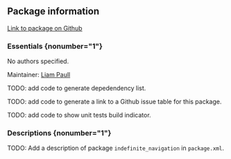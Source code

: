 <div id='indefinite_navigation-autogenerated' markdown='1'>


<!-- do not edit this file, autogenerated -->

## Package information 

[Link to package on Github](github:org=duckietown,repo=Software,path=20-indefinite-navigation/indefinite_navigation,branch=andrea-config)

### Essentials {nonumber="1"}

No authors specified.

Maintainer: [Liam Paull](mailto:paull@mit.edu)

TODO: add code to generate depedendency list.

TODO: add code to generate a link to a Github issue table for this package.

TODO: add code to show unit tests build indicator.

### Descriptions {nonumber="1"}

TODO: Add a description of package `indefinite_navigation` in `package.xml`.



</div>

